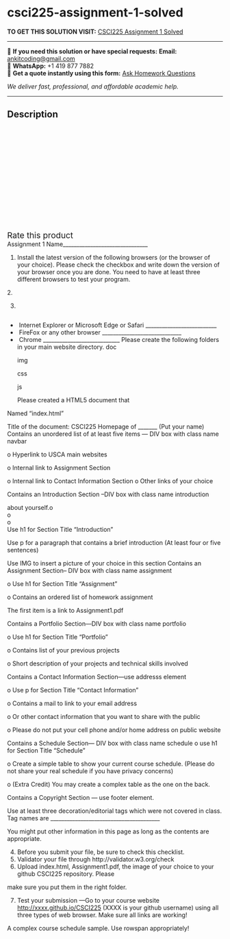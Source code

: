 # csci225-assignment-1-solved
**TO GET THIS SOLUTION VISIT:** [CSCI225 Assignment 1 Solved](https://www.ankitcodinghub.com/product/csci225-assignment-1-solved/)


---

📩 **If you need this solution or have special requests:** **Email:** ankitcoding@gmail.com  
📱 **WhatsApp:** +1 419 877 7882  
📄 **Get a quote instantly using this form:** [Ask Homework Questions](https://www.ankitcodinghub.com/services/ask-homework-questions/)

*We deliver fast, professional, and affordable academic help.*

---

<h2>Description</h2>



<div class="kk-star-ratings kksr-auto kksr-align-center kksr-valign-top" data-payload="{&quot;align&quot;:&quot;center&quot;,&quot;id&quot;:&quot;97803&quot;,&quot;slug&quot;:&quot;default&quot;,&quot;valign&quot;:&quot;top&quot;,&quot;ignore&quot;:&quot;&quot;,&quot;reference&quot;:&quot;auto&quot;,&quot;class&quot;:&quot;&quot;,&quot;count&quot;:&quot;0&quot;,&quot;legendonly&quot;:&quot;&quot;,&quot;readonly&quot;:&quot;&quot;,&quot;score&quot;:&quot;0&quot;,&quot;starsonly&quot;:&quot;&quot;,&quot;best&quot;:&quot;5&quot;,&quot;gap&quot;:&quot;4&quot;,&quot;greet&quot;:&quot;Rate this product&quot;,&quot;legend&quot;:&quot;0\/5 - (0 votes)&quot;,&quot;size&quot;:&quot;24&quot;,&quot;title&quot;:&quot;CSCI225 Assignment 1 Solved&quot;,&quot;width&quot;:&quot;0&quot;,&quot;_legend&quot;:&quot;{score}\/{best} - ({count} {votes})&quot;,&quot;font_factor&quot;:&quot;1.25&quot;}">

<div class="kksr-stars">

<div class="kksr-stars-inactive">
            <div class="kksr-star" data-star="1" style="padding-right: 4px">


<div class="kksr-icon" style="width: 24px; height: 24px;"></div>
        </div>
            <div class="kksr-star" data-star="2" style="padding-right: 4px">


<div class="kksr-icon" style="width: 24px; height: 24px;"></div>
        </div>
            <div class="kksr-star" data-star="3" style="padding-right: 4px">


<div class="kksr-icon" style="width: 24px; height: 24px;"></div>
        </div>
            <div class="kksr-star" data-star="4" style="padding-right: 4px">


<div class="kksr-icon" style="width: 24px; height: 24px;"></div>
        </div>
            <div class="kksr-star" data-star="5" style="padding-right: 4px">


<div class="kksr-icon" style="width: 24px; height: 24px;"></div>
        </div>
    </div>

<div class="kksr-stars-active" style="width: 0px;">
            <div class="kksr-star" style="padding-right: 4px">


<div class="kksr-icon" style="width: 24px; height: 24px;"></div>
        </div>
            <div class="kksr-star" style="padding-right: 4px">


<div class="kksr-icon" style="width: 24px; height: 24px;"></div>
        </div>
            <div class="kksr-star" style="padding-right: 4px">


<div class="kksr-icon" style="width: 24px; height: 24px;"></div>
        </div>
            <div class="kksr-star" style="padding-right: 4px">


<div class="kksr-icon" style="width: 24px; height: 24px;"></div>
        </div>
            <div class="kksr-star" style="padding-right: 4px">


<div class="kksr-icon" style="width: 24px; height: 24px;"></div>
        </div>
    </div>
</div>


<div class="kksr-legend" style="font-size: 19.2px;">
            <span class="kksr-muted">Rate this product</span>
    </div>
    </div>
<div class="page" title="Page 1">
<div class="layoutArea">
<div class="column">
Assignment 1 Name_______________________________

1. Install the latest version of the following browsers (or the browser of your choice). Please check the checkbox and write down the version of your browser once you are done. You need to have at least three different browsers to test your program.

</div>
</div>
<div class="layoutArea">
<div class="column">
2.

3.

</div>
<div class="column"></div>
<div class="column">
<ul>
<li>&nbsp;Internet Explorer or Microsoft Edge or Safari __________________________</li>
<li>&nbsp;FireFox or any other browser _____________________________</li>
<li>&nbsp;Chrome ____________________________
Please create the following folders in your main website directory. doc

img

css

js

Please created a HTML5 document that
</li>
</ul>
</div>
</div>
<div class="layoutArea">
<div class="column"></div>
<div class="column">
Named “index.html”

Title of the document: CSCI225 Homepage of _______ (Put your name) Contains an unordered list of at least five items — DIV box with class name navbar

o Hyperlink to USCA main websites

o Internal link to Assignment Section

o Internal link to Contact Information Section o Other links of your choice

Contains an Introduction Section –DIV box with class name introduction

</div>
</div>
<div class="layoutArea">
<div class="column">
about yourself.o

</div>
</div>
<div class="layoutArea">
<div class="column"></div>
<div class="column">
o

</div>
</div>
<div class="layoutArea">
<div class="column">
o

</div>
<div class="column">
Use h1 for Section Title “Introduction”

Use p for a paragraph that contains a brief introduction (At least four or five sentences)

</div>
</div>
<div class="layoutArea">
<div class="column">
Use IMG to insert a picture of your choice in this section Contains an Assignment Section– DIV box with class name assignment

o Use h1 for Section Title “Assignment”

o Contains an ordered list of homework assignment

The first item is a link to Assignment1.pdf

Contains a Portfolio Section—DIV box with class name portfolio

o Use h1 for Section Title “Portfolio”

o Contains list of your previous projects

o Short description of your projects and technical skills involved

Contains a Contact Information Section—use addresss element

o Use p for Section Title “Contact Information”

o Contains a mail to link to your email address

o Or other contact information that you want to share with the public

o Please do not put your cell phone and/or home address on public website

Contains a Schedule Section— DIV box with class name schedule o use h1 for Section Title “Schedule”

o Create a simple table to show your current course schedule. (Please do not share your real schedule if you have privacy concerns)

</div>
</div>
</div>
<div class="page" title="Page 2">
<div class="layoutArea">
<div class="column">
o (Extra Credit) You may create a complex table as the one on the back.

Contains a Copyright Section — use footer element.

Use at least three decoration/editorial tags which were not covered in class. Tag names are ________________________________________

You might put other information in this page as long as the contents are appropriate.

<ol start="4">
<li>Before you submit your file, be sure to check this checklist.</li>
<li>Validator your file through http://validator.w3.org/check</li>
<li>Upload index.html, Assignment1.pdf, the image of your choice to your github CSCI225 repository. Please</li>
</ol>
make sure you put them in the right folder.

7. Test your submission —Go to your course website http://xxxx.github.io/CSCI225 (XXXX is your github username) using all three types of web browser. Make sure all links are working!

</div>
</div>
<div class="layoutArea">
<div class="column">
A complex course schedule sample. Use rowspan appropriately!

</div>
</div>
</div>
